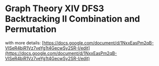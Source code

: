 # Graph Theory XIV DFS3 Backtracking II Combination and Permutation

with more details: [https://docs.google.com/document/d/1NxxEasPm2qB-VISeR4biR1Vz7veYg1t4GecwSy2SR-I/edit](https://docs.google.com/document/d/1NxxEasPm2qB-VISeR4biR1Vz7veYg1t4GecwSy2SR-I/edit)

